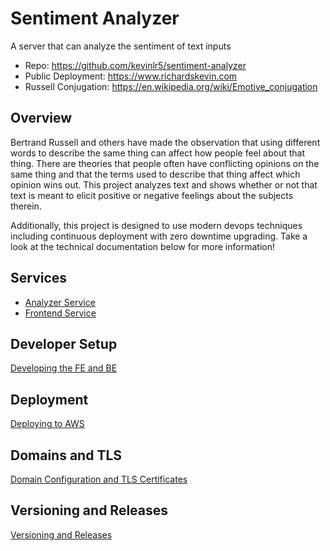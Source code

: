 # Sentiment Analyzer

A server that can analyze the sentiment of text inputs

- Repo: https://github.com/kevinlr5/sentiment-analyzer
- Public Deployment: https://www.richardskevin.com
- Russell Conjugation: https://en.wikipedia.org/wiki/Emotive_conjugation

## Overview

Bertrand Russell and others have made the observation that using different words to describe the same thing can affect how people feel about that thing. There are theories that people often have conflicting opinions on the same thing and that the terms used to describe that thing affect which opinion wins out. This project analyzes text and shows whether or not that text is meant to elicit positive or negative feelings about the subjects therein.

Additionally, this project is designed to use modern devops techniques including continuous deployment with zero downtime upgrading. Take a look at the technical documentation below for more information!

## Services

- [Analyzer Service](docs/analyzer.md)
- [Frontend Service](docs/frontend.md)

## Developer Setup

[Developing the FE and BE](docs/development.md)

## Deployment

[Deploying to AWS](docs/deployment.md)

## Domains and TLS

[Domain Configuration and TLS Certificates](docs/domainsandtls.md)

## Versioning and Releases

[Versioning and Releases](docs/versioning.md)